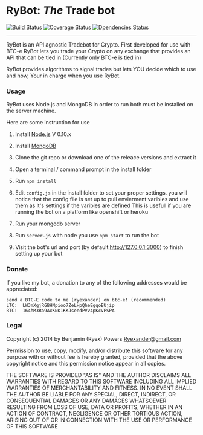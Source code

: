 RyBot: *The* Trade bot
===============
[![Build Status](https://travis-ci.org/Ryex/RyBot_TradeBot.svg)](https://travis-ci.org/Ryex/RyBot_TradeBot) [![Coverage Status](https://img.shields.io/coveralls/Ryex/RyBot_TradeBot.svg)](https://coveralls.io/r/Ryex/RyBot_TradeBot) [![Dpendencies Status](https://david-dm.org/Ryex/RyBot_TradeBot.png)](https://david-dm.org/Ryex/RyBot_TradeBot)

---

RyBot is an API agnostic Tradebot for Crypto. First developed for use with BTC-e RyBot lets
you trade your Crypto on any exchange that provides an API that can be tied in (Currently only BTC-e is tied in)

RyBot provides algorithms to signal trades but lets YOU decide which to use and how, Your in charge when you use
RyBot.

### Usage

RyBot uses Node.js and MongoDB in order to run both must be installed on the server machine.

Here are some instruction for use

1. Install [Node.js](http://nodejs.org/) V 0.10.x
2. Install [MongoDB](http://www.mongodb.org/)

3. Clone the git repo or download one of the releace versions and extract it

4. Open a terminal / command prompt in the install folder

5. Run  `npm install`
6. Edit `config.js` in the install folder to set your proper settings. 
you will notice that the config file is set up to pull envierment varibles and use them as it's settings if the varibles are defined
This is usefull if you are running the bot on a platform like openshift or heroku

7. Run your mongodb server

8. Run `server.js` with node you use `npm start` to run the bot

9. Visit the bot's url and port (by default http://127.0.0.1:3000) to finish setting up your bot

### Donate

If you like my bot, a donation to any of the following addresses  would be appreciated:

    send a BTC-E code to me (ryexander) on btc-e! (recommended)
    LTC:  LW3mXgjRGBHNpioo7ZeLHpQheEgqoEUjip
    BTC:  164hM3Ro9AxKNK1KKJseedPVv4pKcVPSPA

### Legal

Copyright (c) 2014 by Benjamin (Ryex) Powers <Ryexander@gmail.com>


Permission to use, copy, modify, and/or distribute this software for any purpose with or without fee is hereby granted, provided that the above copyright notice and this permission notice appear in all copies.

THE SOFTWARE IS PROVIDED "AS IS" AND THE AUTHOR DISCLAIMS ALL WARRANTIES WITH REGARD TO THIS SOFTWARE INCLUDING ALL IMPLIED WARRANTIES OF MERCHANTABILITY AND FITNESS. IN NO EVENT SHALL THE AUTHOR BE LIABLE FOR ANY SPECIAL, DIRECT, INDIRECT, OR CONSEQUENTIAL DAMAGES OR ANY DAMAGES WHATSOEVER RESULTING FROM LOSS OF USE, DATA OR PROFITS, WHETHER IN AN ACTION OF CONTRACT, NEGLIGENCE OR OTHER TORTIOUS ACTION, ARISING OUT OF OR IN CONNECTION WITH THE USE OR PERFORMANCE OF THIS SOFTWARE